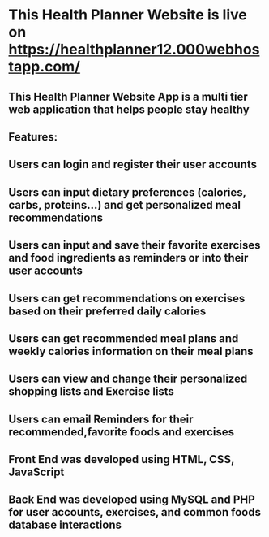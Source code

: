 # This Health Planner Website is live on https://healthplanner12.000webhostapp.com/
## This Health Planner Website App is a multi tier web application that helps people stay healthy
## Features: 
## Users can login and register their user accounts 
## Users can input dietary preferences (calories, carbs, proteins...) and get personalized meal recommendations
## Users can input and save their favorite exercises and food ingredients as reminders or into their user accounts
## Users can get recommendations on exercises based on their preferred daily calories
## Users can get recommended meal plans and weekly calories information on their meal plans 
## Users can view and change their personalized shopping lists and Exercise lists
## Users can email Reminders for their recommended,favorite foods and exercises
## Front End was developed using HTML, CSS, JavaScript
## Back End was developed using MySQL and PHP for user accounts, exercises, and common foods database interactions
